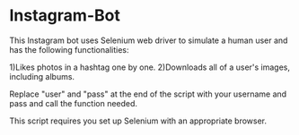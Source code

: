 # Instagram-Bot

This Instagram bot uses Selenium web driver to simulate a human user and has the following functionalities:

1)Likes photos in a hashtag one by one.
2)Downloads all of a user's images, including albums.

Replace "user" and "pass" at the end of the script with your username and pass and call the function needed.

This script requires you set up Selenium with an appropriate browser. 
